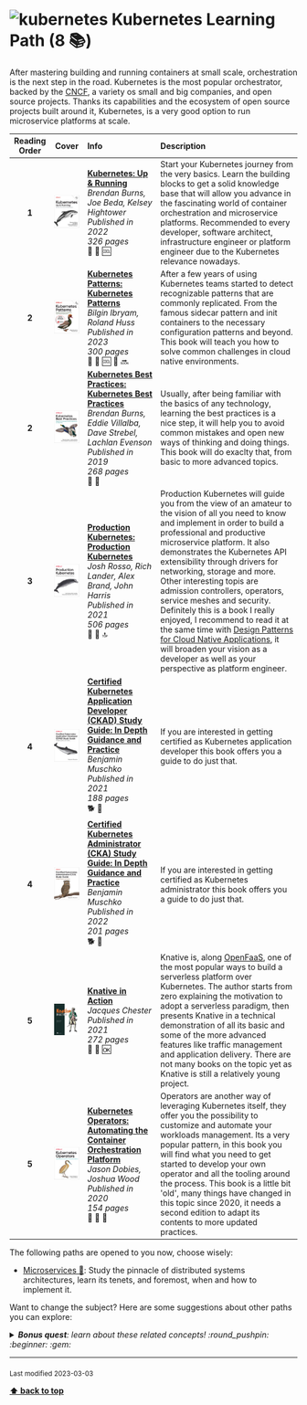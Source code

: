 [//]: # (Auto generated file from templates)

# <img height="35" src="https://user-images.githubusercontent.com/25181517/182534006-037f08b5-8e7b-4e5f-96b6-5d2a5558fa85.png" alt="kubernetes" title="Kubernetes"/> Kubernetes Learning Path (8 :books:)

After mastering building and running containers at small scale, orchestration is the next step in the road. Kubernetes is the most popular orchestrator, backed by the [CNCF](https://www.cncf.io/), a variety os small and big companies, and open source projects. Thanks its capabilities and the ecosystem of open source projects built around it, Kubernetes, is a very good option to run microservice platforms at scale.

| Reading Order | Cover | Info | Description |
| :---: | :---: | :--- | :--- |
| **1** | ![img](/assets/books/covers/kubernetes-up-and-running.jpeg) | [**Kubernetes: Up & Running**](https://learning.oreilly.com/library/view/-/9781098110192/) <br> *Brendan Burns, Joe Beda, Kelsey Hightower* <br> *Published in 2022* <br> *326 pages* <br> :hatched_chick: :green_book: :cool: | Start your Kubernetes journey from the very basics. Learn the building blocks to get a solid knowledge base that will allow you advance in the fascinating world of container orchestration and microservice platforms. Recommended to every developer, software architect, infrastructure engineer or platform engineer due to the Kubernetes relevance nowadays. |
| **2** | ![img](/assets/books/covers/kubernetes-patterns.jpeg) | [**Kubernetes Patterns: Kubernetes Patterns**](https://learning.oreilly.com/library/view/-/9781098131678/) <br> *Bilgin Ibryam, Roland Huss* <br> *Published in 2023* <br> *300 pages* <br> :hatched_chick: :green_book: :cool: :arrows_counterclockwise: :soon: | After a few years of using Kubernetes teams started to detect recognizable patterns that are commonly replicated. From the famous sidecar pattern and init containers to the necessary configuration patterns and beyond. This book will teach you how to solve common challenges in cloud native environments.  |
| **2** | ![img](/assets/books/covers/kubernetes-best-practices.jpeg) | [**Kubernetes Best Practices: Kubernetes Best Practices**](https://learning.oreilly.com/library/view/-/9781492056461/) <br> *Brendan Burns, Eddie Villalba, Dave Strebel, Lachlan Evenson* <br> *Published in 2019* <br> *268 pages* <br> :hatched_chick: :orange_book: | Usually, after being familiar with the basics of any technology, learning the best practices is a nice step, it will help you to avoid common mistakes and open new ways of thinking and doing things. This book will do exaclty that, from basic to more advanced topics. |
| **3** | ![img](/assets/books/covers/production-kubernetes.jpeg) | [**Production Kubernetes: Production Kubernetes**](https://learning.oreilly.com/library/view/-/9781492092292/) <br> *Josh Rosso, Rich Lander, Alex Brand, John Harris* <br> *Published in 2021* <br> *506 pages* <br> :tiger2: :green_book: :top: | Production Kubernetes will guide you from the view of an amateur to the vision of all you need to know and implement in order to build a professional and productive microservice platform. It also demonstrates the Kubernetes API extensibility through drivers for networking, storage and more. Other interesting topis are admission controllers, operators, service meshes and security. Definitely this is a book I really enjoyed, I recommend to read it at the same time with [Design Patterns for Cloud Native Applications](https://www.oreilly.com/library/view/design-patterns-for/9781492090700/), it will broaden your vision as a developer as well as your perspective as platform engineer. |
| **4** | ![img](/assets/books/covers/ckad.jpeg) | [**Certified Kubernetes Application Developer (CKAD) Study Guide: In Depth Guidance and Practice**](https://learning.oreilly.com/library/view/-/9781492083726/) <br> *Benjamin Muschko* <br> *Published in 2021* <br> *188 pages* <br> :dog2: :orange_book: | If you are interested in getting certified as Kubernetes application developer this book offers you a guide to do just that. |
| **4** | ![img](/assets/books/covers/cka.jpeg) | [**Certified Kubernetes Administrator (CKA) Study Guide: In Depth Guidance and Practice**](https://learning.oreilly.com/library/view/-/9781098107215/) <br> *Benjamin Muschko* <br> *Published in 2022* <br> *201 pages* <br> :dog2: :orange_book: | If you are interested in getting certified as Kubernetes administrator this book offers you a guide to do just that. |
| **5** | ![img](/assets/books/covers/knative-in-action.jpeg) | [**Knative in Action**](https://learning.oreilly.com/library/view/-/9781617296642/) <br> *Jacques Chester* <br> *Published in 2021* <br> *272 pages* <br> :tiger2: :green_book: :ok: | Knative is, along [OpenFaaS](https://www.openfaas.com), one of the most popular ways to build a serverless platform over Kubernetes. The author starts from zero explaining the motivation to adopt a serverless paradigm, then presents Knative in a technical demonstration of all its basic and some of the more advanced features like traffic management and application delivery. There are not many books on the topic yet as Knative is still a relatively young project. |
| **5** | ![img](/assets/books/covers/kubernetes-operators.jpeg) | [**Kubernetes Operators: Automating the Container Orchestration Platform**](https://learning.oreilly.com/library/view/-/9781492048039/) <br> *Jason Dobies, Joshua Wood* <br> *Published in 2020* <br> *154 pages* <br> :tiger2: :orange_book: :arrows_counterclockwise: | Operators are another way of leveraging Kubernetes itself, they offer you the possibility to customize and automate your workloads management. Its a very popular pattern, in this book you will find what you need to get started to develop your own operator and all the tooling around the process. This book is a little bit 'old', many things have changed in this topic since 2020, it needs a second edition to adapt its contents to more updated practices. |

The following paths are opened to you now, choose wisely:

- [Microservices :construction:](/content/learning-paths/microservices.md): Study the pinnacle of distributed systems architectures, learn its tenets, and foremost, when and how to implement it.


Want to change the subject? Here are some suggestions about other paths you can explore:



<details><summary><i><b>Bonus quest</b>: learn about these related concepts! :round_pushpin: :beginner: :gem: </i></summary>
<p>

<sub>#container-runtime #ingress #controller #crd #operator #csi-driver #admission-controller #service-mesh #platform-engineering</sub>

</p>
</details>

---
<sub>Last modified 2023-03-03</sub>

[**⬆ back to top**](#kubernetes-learning-path)

